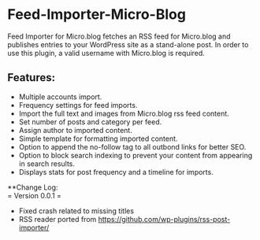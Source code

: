 # Feed-Importer-Micro-Blog
Feed Importer for Micro.blog fetches an RSS feed for Micro.blog and publishes entries to your WordPress site as a stand-alone post. In order to use this plugin, a valid username with Micro.blog is required.

## Features:
* Multiple accounts import.
* Frequency settings for feed imports.
* Import the full text and images from Micro.blog rss feed content.
* Set number of posts and category per feed.
* Assign author to imported content.
* Simple template for formatting imported content.
* Option to append the no-follow tag to all outbond links for better SEO.
* Option to block search indexing to prevent your content from appearing in search results.
* Displays stats for post frequency and a timeline for imports.


**Change Log:   
= Version 0.0.1 =
* Fixed crash related to missing titles
* RSS reader ported from https://github.com/wp-plugins/rss-post-importer/

